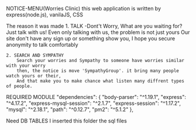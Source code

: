 NOTICE-MENU(Worries Clinic)
    this web application is written by express(node.js), vanilaJS, CSS


The reason it was made
    1. TALK
        -Dont't Worry, What are you waiting for? Just talk with us!
        Even only talking with us, the problem is not just yours
        Our site don't have any sign up or something show you, I hope you secure anonymity to talk comfortably

    2. SEARCH AND SYMPATHY
        Search your worries and Sympathy to someone have worries similar with your worry
        then, the notice is move 'SympathyGroup'. it bring many people watch yours or their, 
        And that make you to make chance what listen many diffrent types of people.  

REQUIRED MODULE
     "dependencies": {
    "body-parser": "^1.19.1",
    "express": "^4.17.2",
    "express-mysql-session": "^2.1.7",
    "express-session": "^1.17.2",
    "mysql": "^2.18.1",
    "path": "^0.12.7",
    "pm2": "^5.1.2"
  },

Need DB TABLES
    I inserted  this folder the sql files


